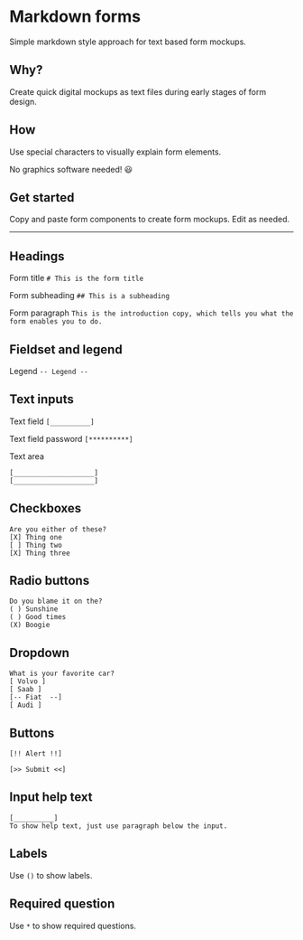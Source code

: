 # Markdown forms
Simple markdown style approach for text based form mockups.

## Why?
Create quick digital mockups as text files during early stages of form design.

## How
Use special characters to visually explain form elements.

No graphics software needed! :smiley:

## Get started
Copy and paste form components to create form mockups. Edit as needed.

---

## Headings

Form title
`# This is the form title`

Form subheading
`## This is a subheading`

Form paragraph
`This is the introduction copy, which tells you what the form enables you to do.`

## Fieldset and legend

Legend
`-- Legend --`

## Text inputs

Text field
`[__________]`

Text field password
`[**********]`

Text area
```
[____________________]
[____________________]
```

## Checkboxes
```
Are you either of these?
[X] Thing one
[ ] Thing two
[X] Thing three
```

## Radio buttons
```
Do you blame it on the?
( ) Sunshine
( ) Good times
(X) Boogie
```

## Dropdown
```
What is your favorite car?
[ Volvo ]
[ Saab ]
[-- Fiat  --]
[ Audi ]
```

## Buttons
`[!! Alert !!]`

`[>> Submit <<]`

## Input help text
```
[__________]
To show help text, just use paragraph below the input.
```

## Labels
Use `()` to show labels.

## Required question
Use `*` to show required questions.
